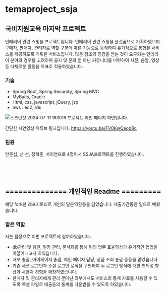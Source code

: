 # temaproject_ssja

## 국비지원교육 마지막 프로젝트
인테리어 관련 쇼핑몰 프로젝트입니다.
인테리어 관련 쇼핑을 플랫폼으로 기획하였으며 구매자, 판매자, 관리자로 역할 구분에 따른 기능으로 동작하여 유기적으로 통합된 서비스를 제공하도록 기획한 서비스입니다.
많은 참조와 영감을 받는 것이 요구되는 인테리어 분야의 경우를 고려하여 공지 및 문의 뿐 아닌 커뮤니티를 마련하여 사진, 움짤, 영상등 다채로운 활동을 목표로 적용하였습니다.

### 기술
- Spring Boot, Spring Securoty, Spring MVC
- MyBatis, Oracle
- Html, css, javascript, jQuery, jsp
- aws : ec2, rds


![스크린샷 2024-07-11 183018](https://github.com/user-attachments/assets/514416cd-8b8a-47a1-96a1-071cc9d3fd92)
프로젝트 메인 페이지 화면입니다.

간단한 시연영상 유튜브 링크입니다.
https://youtu.be/FVOKwQeobBc

### 팀원
안준섭, 신 선, 정혁준, 서지연으로 4명이서 SSJA프로젝트를 진행하였습니다.


<br>
<br>
<br>



## ============== 개인적인 Readme =========
해당 fork한 레포지토리로 개인의 맡은역할등을 담았습니다. 제출기간동안 밑으로 빼뒀습니다.

### 맡은 역할
저는 팀장으로 이번 프로젝트에 참여하였습니다.
- db관리 및 팀원, 일정 관리, 문서화를 통해 팀의 업무 효율향상과 유기적인 협업을 이끌어내고자 하였습니다.
- 배포 총괄, 마이페이지 총괄, 메인 페이지 담당, 상품 조회 총괄 등등을 맡았습니다.
- 기존 세션 로그인과 소셜 로그인 로직을 구현하여 두 로그인 방식에 대한 편의성 향상과 사용자 경험을 확장하였습니다.
- 판매자 및 관리자에게 관리 뿐아닌 외부에서도 서비스의 통계 자료를 사용할 수 있도록 엑셀 파일로 매출등의 통계를 다운받을 수 있도록 하였습니다.
